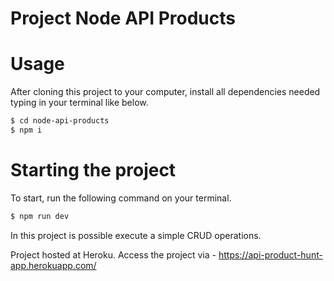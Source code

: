 # Project Node API Products

# Usage

After cloning this project to your computer, install all dependencies needed typing in your terminal like below.

```sh
$ cd node-api-products
$ npm i
```


# Starting the project

To start, run the following command on your terminal.

```sh
$ npm run dev
```

In this project is possible execute a simple CRUD operations.


Project hosted at Heroku. Access the project via - https://api-product-hunt-app.herokuapp.com/